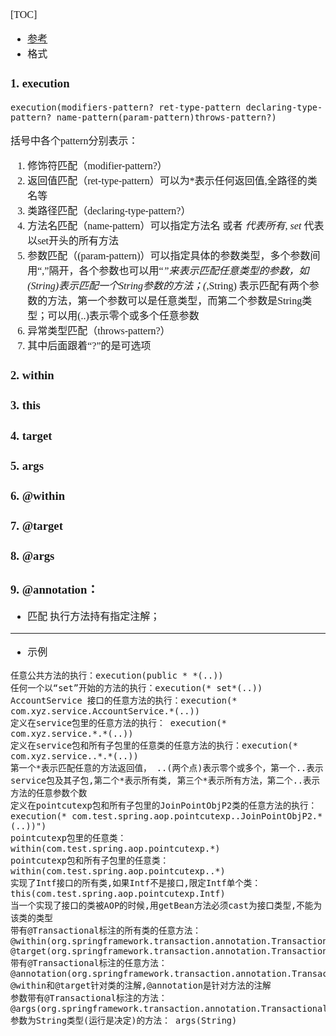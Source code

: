 <font face="SimSun" size=3>

[TOC]
- [参考](https://my.oschina.net/u/3434392/blog/1625493)
- 格式


### 1. execution

~~~
execution(modifiers-pattern? ret-type-pattern declaring-type-pattern? name-pattern(param-pattern)throws-pattern?) 
~~~

括号中各个pattern分别表示：

1. 修饰符匹配（modifier-pattern?）
2. 返回值匹配（ret-type-pattern）可以为*表示任何返回值,全路径的类名等
3. 类路径匹配（declaring-type-pattern?）
4. 方法名匹配（name-pattern）可以指定方法名 或者 *代表所有, set* 代表以set开头的所有方法
5. 参数匹配（(param-pattern)）可以指定具体的参数类型，多个参数间用“,”隔开，各个参数也可以用“*”来表示匹配任意类型的参数，如(String)表示匹配一个String参数的方法；(*,String) 表示匹配有两个参数的方法，第一个参数可以是任意类型，而第二个参数是String类型；可以用(..)表示零个或多个任意参数
6. 异常类型匹配（throws-pattern?）
7. 其中后面跟着“?”的是可选项



### 2. within

### 3. this

### 4. target

### 5. args

### 6. @within

### 7. @target

### 8. @args

### 9. @annotation：

- 匹配 执行方法持有指定注解；

---

- 示例
~~~
任意公共方法的执行：execution(public * *(..))
任何一个以“set”开始的方法的执行：execution(* set*(..))
AccountService 接口的任意方法的执行：execution(* com.xyz.service.AccountService.*(..))
定义在service包里的任意方法的执行： execution(* com.xyz.service.*.*(..))
定义在service包和所有子包里的任意类的任意方法的执行：execution(* com.xyz.service..*.*(..))
第一个*表示匹配任意的方法返回值， ..(两个点)表示零个或多个，第一个..表示service包及其子包,第二个*表示所有类, 第三个*表示所有方法，第二个..表示方法的任意参数个数
定义在pointcutexp包和所有子包里的JoinPointObjP2类的任意方法的执行：execution(* com.test.spring.aop.pointcutexp..JoinPointObjP2.*(..))")
pointcutexp包里的任意类： within(com.test.spring.aop.pointcutexp.*)
pointcutexp包和所有子包里的任意类：within(com.test.spring.aop.pointcutexp..*)
实现了Intf接口的所有类,如果Intf不是接口,限定Intf单个类：this(com.test.spring.aop.pointcutexp.Intf)
当一个实现了接口的类被AOP的时候,用getBean方法必须cast为接口类型,不能为该类的类型
带有@Transactional标注的所有类的任意方法： 
@within(org.springframework.transaction.annotation.Transactional)
@target(org.springframework.transaction.annotation.Transactional)
带有@Transactional标注的任意方法：@annotation(org.springframework.transaction.annotation.Transactional)
@within和@target针对类的注解,@annotation是针对方法的注解
参数带有@Transactional标注的方法：@args(org.springframework.transaction.annotation.Transactional)
参数为String类型(运行是决定)的方法： args(String)
~~~



</font>